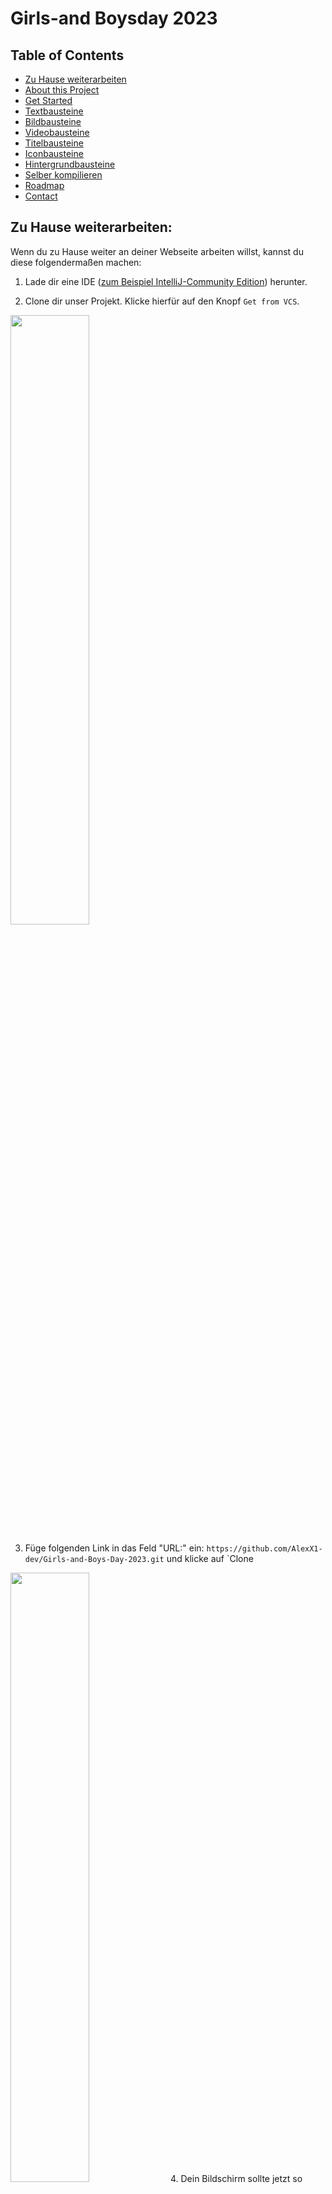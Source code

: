 # Girls-and Boysday 2023

## Table of Contents

- [Zu Hause weiterarbeiten](https://github.com/AlexX1-dev/Girls-and-Boys-Day-2023#zu-hause-weiterarbeiten)
- [About this Project](https://github.com/AlexX1-dev/Girls-and-Boys-Day-2023#about-this-project)
- [Get Started](https://github.com/AlexX1-dev/Girls-and-Boys-Day-2023#get-started)
- [Textbausteine](https://github.com/AlexX1-dev/Girls-and-Boys-Day-2023#textbausteine)
- [Bildbausteine](https://github.com/AlexX1-dev/Girls-and-Boys-Day-2023#bildbausteine)
- [Videobausteine](https://github.com/AlexX1-dev/Girls-and-Boys-Day-2023#videobausteine)
- [Titelbausteine](https://github.com/AlexX1-dev/Girls-and-Boys-Day-2023#titelbausteine)
- [Iconbausteine](https://github.com/AlexX1-dev/Girls-and-Boys-Day-2023#iconbausteine)
- [Hintergrundbausteine](https://github.com/AlexX1-dev/Girls-and-Boys-Day-2023#hintergrundbausteine)
- [Selber kompilieren](https://github.com/AlexX1-dev/Girls-and-Boys-Day-2023#selber-kompilieren)
- [Roadmap](https://github.com/AlexX1-dev/Girls-and-Boys-Day-2023#roadmap)
- [Contact](https://github.com/AlexX1-dev/Girls-and-Boys-Day-2023#contact)

## Zu Hause weiterarbeiten:

Wenn du zu Hause weiter an deiner Webseite arbeiten willst, kannst du diese folgendermaßen machen:

1. Lade dir eine
   IDE ([zum Beispiel IntelliJ-Community Edition](https://www.jetbrains.com/de-de/idea/download/#section=windows))
   herunter.

2. Clone dir unser Projekt. Klicke hierfür auf den Knopf ```Get from VCS```.
<img src="README_images/GetStarted/1.png" width="50%" height="50%" >

3. Füge folgenden Link in das Feld "URL:" ein: ```https://github.com/AlexX1-dev/Girls-and-Boys-Day-2023.git``` und klicke
   auf `Clone
<img src="README_images/GetStarted/2.png" width="50%" height="50%" >
4. Dein Bildschirm sollte jetzt so aussehen:
<img src="README_images/GetStarted/3.png" width="50%" height="50%" >
5. Um deinen selber geschrieben Code einzufügen, lade ihn aus der E-Mail herunter.
6. Mache einen Rechtsklick auf ```src``` und wähle unter dem Unterpunkt ```Open in``` ```Files``` aus. Dort kannst du
   die ```webseite.java Datei``` reinkopieren.
<img src="README_images/GetStarted/4.png" width="50%" height="50%" >
7. Es kann passieren, dass dein Programm nicht ausführbar ist. Um das Problem zu beheben, mache einen Doppelklick
   auf ```WebseitenBuilder``` und ```WebseitenBuilderExeptions``` und füge fall noch nicht vorhanden in der ersten Zeile
   folgendes hinzu: ```package src;``` Gehe danach in die Datei ```BeispielWebseite``` und füge folgendes in die erste Zeile
   ein: ```import src.WebseitenBuilder;```
8. Wenn du nochmal neu Anfangen willst, mache einen Rechtsklick auf ```src``` und wähle unter dem
   Unterpunkt ```New``` ```Java Class``` aus.
<img src="README_images/GetStarted/5.png" width="50%" height="50%" >
9. Dort kannst du nun selber einen Namen für deine Klasse aussuchen.
<img src="README_images/GetStarted/6.png" width="50%" height="50%" >
10. Erstelle nun noch eine ```main``` Methode und du kannst anfangen mit Programmieren.
<img src="README_images/GetStarted/7.png" width="50%" height="50%" >

## About this Project:

Dieses Projekt wurde für den Girls- und Boys-day am 27. April 2023 erstellt. Das ist ein Tag, an dem Kinder und
Jugendliche Berufe erkunden können, insbesondere Berufe, die überwiegend nicht ihrem Geschlecht zugeschrieben werden.

Die Zielgruppe ist hinsichtlich Alter und Vorwissen total heterogen. Da wir alle Kinder und Jugendliche für die
Anwendungsentwicklung interessieren wollten, haben wir uns für das „programmieren“ einer Webseite entschieden.

Da HTML, CSS und JavaScript Syntax für Neuanfänger echt schwer zu lernen und verstehen ist, haben wir versucht, eine
möglichst einfach zu bedienende Java Libary zu schreiben, die von der Komplexität ähnlich wie Scratch ist.

Wir haben uns dazu entschieden, alles auf Deutsch zu schreiben und zu dokumentieren, damit die Kinder, die nicht so gut
Englisch sprechen, ebenfalls problemlos mitmachen können.

Die Entscheidung, dass jeder Parameter ein String ist, ist ebenfalls bewusst gewählt. Verschiedene Datentypen könnten
für den Anfang ebenfalls zu kompliziert sein.

Wenn ihr Anmerkungen oder Verbesserungsvorschläge habt oder Bugs findet, schickt uns bitte euer Feedback. Dies könnt ihr
durch Eröffnen eines Tickets machen oder ihr schreibt uns über Teams.

## Get started:

Lade unter dem Punkt [Releases](https://github.com/AlexX1-dev/boys-and-girls-day-2023-library/releases) die
aktuellste `.jar` Datei herunter
oder [kompiliere sie selber](https://github.com/AlexX1-dev/Girls-and-Boys-Day-2023#selber-kompilieren). Und füge sie
anschließend deinem Projekt als Library hinzu.

Erstelle um zu starten eine Instanz von der Klasse WebseitenBuilder.

```java
WebseitenBuilder webseite=new WebseitenBuilder();
```

Jeder Baustein hat eine eigene einzigartige ID. Diese kann benutzt werden, um den Baustein zu bearbeiten. Die ID kann
aus Buchstaben, Zahlen und Sonderzeichen bestehen.

Einen neuen Baustein fügt man hinzu, indem man den Namen von seinen WebseitenBuilder Namen (in diesem
Beispiel ``webseite``) mit einer Methode durch einen Punkt verbindet.

Eine Methode ist ein Teil eines Programmes, sie kann aufgerufen werden und weiteren Code ausführen. Es gibt zwei Arten
von Methoden, mit und ohne Eingabe. Methoden ohne Eingabe führen definierten Code aus, etwas ähnlichen machen auch
Methoden mit Eingabe, jedoch kann bei einer Methode mit Eingabe die Ausführung je nach Eingabe beeinflusst werden.

Diese Eingaben nennt man Parameter.
Ein Parameter beginnt und endet mit ``"``. Wenn es mehr als ein Parameter gibt, trennt man diese mit einem ``,``.

Diese Parameter schreibt man in die Klammern ``(`` ``"Parameter"`` ``)`` direkt hinter dem Methodennamen. Um eine Zeile
abzuschließen, fügt man noch ein ``;`` ans Ende.

## Textbausteine:

### Neuen Text erstellen:

Einen neuen Textbaustein erstellt man folgendermassen:

```java
webseite.Text("id_1","Dein Text");
```

``"id_1"`` ist in diesem Beispiel die oben angesprochene ID.

``"Dein Text"`` Hier kommt dein Text, der auf der Webseite erscheinen soll rein

#### Emojis im Textfeld anzeigen:

1. Gehe auf diese [Webseite](https://www.w3schools.com/charsets/ref_emoji.asp).
2. Scrolle nach unten und suche dir ein Emoji aus.
3. Kopiere die Zahl neben dem Emoji.
4. Um das Emoji jetzt anzuzeigen, musst du folgendermaßen dein Emoji zusammenbauen:``&#`` ``Deine Zahl`` ``;``

```java
webseite.Text("id_1","&⋕128187;");
```

``&⋕128187;`` würde diesen Laptop anzeigen: 💻

### Schriftgröße ändern:

```java
webseite.TextSchriftgroesse("id_1","24");
```

``"id_1"`` Element ID

``"24"`` Schriftgröße

### Textfarbe ändern:

```java
webseite.TextFarbe("id_1","green");
```

``"id_1"`` Element ID

``"green"`` Farbe (auf Englisch) oder Hexadezimal Farben Code [ z.B.: `#044000` für grün]

### Text verschieben:

```java
webseite.TextPosition("id_1","200","100");
```

``"id_1"`` Element ID

``"200"`` Verschiebung von dem Text nach unten [Pixelanzahl]

``"100"`` Verschiebung von dem Text nach rechts [Pixelanzahl]

### Textdicke verändern:

```java
webseite.TextDicke("id_1","500");
```

``"id_1"`` Element ID

``"500"`` Dicke von dem Text, Zahl zwischen 100 und 900, (``400`` "standart" Schriftdicke, ``700`` "standart" Fett)

### Beispiele für Textbausteine:

```java
webseite.Text("id_1","Dieser Text wird auf der Webseite angezeigt");
```

<img src="README_images/Text" width="50%" height="50%" >

```java
webseite.TextSchriftgroesse("id_1","100");
```

<img src="README_images/TextSchriftgroesse" width="50%" height="50%" >

```java
webseite.TextFarbe("id_1","purple");
```

<img src="README_images/TextFarbe" width="50%" height="50%" >

```java
webseite.TextPosition("id_1","200","0");
```

<img src="README_images/TextPosition" width="50%" height="50%" >

```java
webseite.TextDicke("id_1","900");
```

<img src="README_images/TextDicke" width="50%" height="50%" >

## Bildbausteine:

### Neues Bild erstellen:

Einen neuen Bildbaustein erstellt man folgendermassen:

```java
webseite.Bild("id_2","url");
```

``"id_2"`` ist in diesem Beispiel die oben angesprochene ID.

``"url"`` Füge hier die URL von deinem Bild ein.

### Bild verschieben:

```java
webseite.BildPosition("id_2","200","100");
```

``"id_2"`` Element ID

``"200"`` Verschiebung von dem Bild nach unten [Pixelanzahl]

``"100"`` Verschiebung von dem Bild nach rechts [Pixelanzahl]

### Größe von Bild verändern:

```java
webseite.BildGroesse("id_2","315","560");
```

``"id_2"`` Element ID

``"560"`` Breite von dem Bild [Pixelanzahl]

``"315"`` Höhe von dem Bild [Pixelanzahl]

### Beispiele für Bildbausteine:

```java
webseite.Bild("id_2","https://i.kym-cdn.com/entries/icons/original/000/016/289/Screen_Shot_2019-04-16_at_3.42.28_PM.png");
```

<img src="README_images/Bild" width="50%" height="50%" >

```java
webseite.BildPosition("id_2","500","1000");
```

<img src="README_images/BildPosition" width="50%" height="50%" >

```java
webseite.BildGroesse("id_2","500","500");
```

<img src="README_images/BildGroesse" width="50%" height="50%" >

## Videobausteine:

### Neues Video erstellen:

Einen neuen Videobaustein erstellt man folgendermassen:

```java
webseite.Video("id_3","url");
```

``"id_3"`` ist in diesem Beispiel die oben angesprochene ID.

``"url"`` Füge hier die URL von deinem Video ein.

### Video verschieben:

```java
webseite.VideoPosition("id_3","200","100");
```

``"id_3"`` Element ID

``"200"`` Verschiebung von dem Video nach unten [Pixelanzahl]

``"100"`` Verschiebung von dem Video nach rechts [Pixelanzahl]

### Größe von Video verändern:

```java
webseite.VideoGroesse("id_3","315","560");
```

``"id_3"`` Element ID

``"560"`` Breite von dem Video [Pixelanzahl]

``"315"`` Höhe von dem Video [Pixelanzahl]

### Beispiele für Videobausteine:

```java
webseite.Video("id_3","https://www.youtube.com/watch?v=jNQXAC9IVRw");
```

<img src="README_images/Video" width="50%" height="50%" >

```java
webseite.VideoPosition("id_3","200","500");
```

<img src="README_images/VideoPosition" width="50%" height="50%" >

```java
webseite.VideoGroesse("id_3","200","1000");
```

<img src="README_images/VideoGroesse" width="50%" height="50%" >

## Titelbausteine:

### Titel ändern:

Den Titel deiner Webseite änderst du folgendermaßen:

```java
webseite.Titel("Das ist dein Neuer Webseiten Titel");
```

``"Das ist dein Neuer Webseiten Titel"`` Empfohlene Länge: ``20`` Zeichen, Maximal Länge: ``60``

### Beispiel für Titelbaustein:

```java
webseite.Titel("Neuer Titel der Webseite");
```

<img src="README_images/Titel" width="50%" height="50%" >

## Iconbausteine:

### Icon ändern:

Das Icon deiner Webseite änderst du folgendermaßen:

```java
webseite.Icon("url");
```

``"url"`` Füge hier den Link zu einem Bild ein.

### Beispiel für Iconbaustein:

```java
webseite.Icon("https://en.wikipedia.org/wiki/File:RickAstleyNeverGonnaGiveYouUp7InchSingleCover.jpg");
```

<img src="README_images/Icon" width="50%" height="50%" >

## Hintergrundbausteine:

### Hintergrundfarbe ändern:

Die Hintergrundfarbe deiner Webseite änderst du folgendermaßen:

```java
webseite.HintergrundFarbe("green");
```

``"green"`` Farbe (auf Englisch) oder Hexadezimal Farben Code [ z.B.: `#044000` für grün]

### Hintergrundbild ändern:

Das Hintergrundbild deiner Webseite änderst du folgendermaßen:

```java
webseite.HintergrundBild("url","wiederholen","abdecken");
```

``"url"`` Füge hier den Link zu einem Bild ein.

``"wiederholen"`` Soll das Hintergrundbild mehrmals angezeigt werden? [Wahr/ Falsch]

``"abdecken"`` Soll das Hintergrundbild auf die Maximale größe gestreckt werden? [Wahr/ Falsch]

#### Beispiele für Hintergrundbausteine:

```java
 webseite.HintergrundFarbe("blue");
```

<img src="README_images/HintergrundFarbe" width="50%" height="50%" >

```java
webseite.HintergrundBild("https://upload.wikimedia.org/wikipedia/commons/0/04/UnitedInternet_logo.svg","Wahr","Wahr");
```

<img src="README_images/HintergrundBildWahrWahr.png" width="50%" height="50%" >

```java
webseite.HintergrundBild("https://upload.wikimedia.org/wikipedia/commons/0/04/UnitedInternet_logo.svg","Wahr","Falsch");
```

<img src="README_images/HintergrundBildWahrFalsch.png" width="50%" height="50%" >

```java
webseite.HintergrundBild("https://upload.wikimedia.org/wikipedia/commons/0/04/UnitedInternet_logo.svg","Falsch","Wahr");
```

<img src="README_images/HintergrundBildFalschWahr.png" width="50%" height="50%" >

```java
webseite.HintergrundBild("https://upload.wikimedia.org/wikipedia/commons/0/04/UnitedInternet_logo.svg","Falsch","Falsch");
```

<img src="README_images/HintergrundBildFalschFalsch.png" width="50%" height="50%" >

## Selber kompilieren

Dieser Teil ist für fortgeschrittene Benutzer, die selber etwas verändern wollen und dann die veränderte Version
verwenden wollen.

### Voraussetzungen

- Java 19 oder neuer

### Schritt-für-Schritt-Anleitung

1. Mit `git` die aktuellste Version herunterladen: `git clone https://github.com/AlexX1-dev/Girls-and-Boys-Day-2023.git`
2. In den `src` Ordner gehen (Dieser kann variieren je nachdem wo die `.java` Dateien sind).
3. Die `.java` Dateien mit folgendem Befehl kompilieren:
   `
   javac -d *.java
   `.
4. Eine `.jar` Datei mit folgendem Befehl erstellen: ` jar cvf Girls-And-Boys-Day-2023.jar *.class`.
5. Die erstellte `Girls-And-Boys-Day-2023.jar` kann nun als Library zu jedem Projekt hinzugefügt werden.

## Roadmap:

- [x] Erster Release Candidate/ Prerelease
- [x] Fehlererkennung bei doppelter ID
- [ ] ~~Eventuelle Neustrukturierung vom Code~~
- [x] Mehr Möglichkeiten für den Hintergrund
- [ ] ~~Bessere Möglichkeiten Videos einzubinden~~
- [x] Erstellen einer Java Libary/ JAR-Datei
- [ ] ~~Build-System (Gradle und Maven) erstellen~~
- [x] Mehr Beispiele in Doku

## Contact

Wenn du Fragen hast, kannst du mich über folgende E-Mail erreichen:

fweigel@united-internet.de
